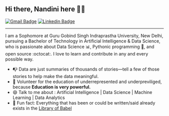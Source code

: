 
## Hi there, Nandini here 👋🏼
[![Gmail Badge](https://img.shields.io/badge/-nishasingh5m@gmail.com-c14438?style=flat&logo=Gmail&logoColor=white)](mailto:nishasingh5m@gmail.com "Connect via Email")
[![Linkedin Badge](https://img.shields.io/badge/-Nandini%20Singh-0072b1?style=flat&logo=Linkedin&logoColor=white)](https://www.linkedin.com/in/nandini-singh-bb7154159/ "Connect on LinkedIn")

---
I am a Sophomore at Guru Gobind Singh Indraprastha University, New Delhi, pursuing a Bachelor of Technology in Artificial Intelligence & Data Science, who is passionate about Data Science :bar_chart:, Pythonic programming :snake:, and open source :octocat:. I love to learn and contribute in any and every possible way.

- 📭 Data are just summaries of thousands of stories—tell a few of those stories to help make the data meaningful.
- 💬 Volunteer for the education of underrepresented and underpreviliged, because **Education is very powerful.**
- 😄 Talk to me about : Artificial Intelligence | Data Science | Machine Learning | Data Analytics 
- 👾 Fun fact: Everything that has been or could be written/said already exists in the [Library of Babel](https://libraryofbabel.info/)
